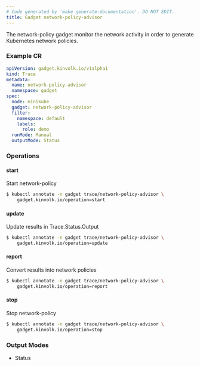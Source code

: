 ```yaml
---
# Code generated by 'make generate-documentation'. DO NOT EDIT.
title: Gadget network-policy-advisor
---
```


The network-policy gadget monitor the network activity in order to generate Kubernetes network policies.

### Example CR

```yaml
apiVersion: gadget.kinvolk.io/v1alpha1
kind: Trace
metadata:
  name: network-policy-advisor
  namespace: gadget
spec:
  node: minikube
  gadget: network-policy-advisor
  filter:
    namespace: default
    labels:
      role: demo
  runMode: Manual
  outputMode: Status
```

### Operations


#### start

Start network-policy

```bash
$ kubectl annotate -n gadget trace/network-policy-advisor \
    gadget.kinvolk.io/operation=start
```
#### update

Update results in Trace.Status.Output

```bash
$ kubectl annotate -n gadget trace/network-policy-advisor \
    gadget.kinvolk.io/operation=update
```
#### report

Convert results into network policies

```bash
$ kubectl annotate -n gadget trace/network-policy-advisor \
    gadget.kinvolk.io/operation=report
```
#### stop

Stop network-policy

```bash
$ kubectl annotate -n gadget trace/network-policy-advisor \
    gadget.kinvolk.io/operation=stop
```

### Output Modes

* Status
